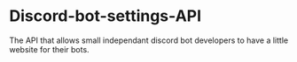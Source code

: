 # Discord-bot-settings-API
 The API that allows small independant discord bot developers to have a little website for their bots.
